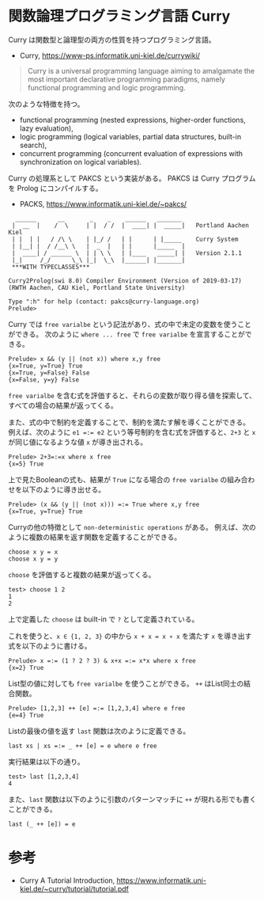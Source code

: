 # 関数論理プログラミング言語 Curry

Curry は関数型と論理型の両方の性質を持つプログラミング言語。

- Curry, https://www-ps.informatik.uni-kiel.de/currywiki/

> Curry is a universal programming language aiming to amalgamate the most important declarative programming paradigms, namely functional programming and logic programming. 

次のような特徴を持つ。

- functional programming (nested expressions, higher-order functions, lazy evaluation),
- logic programming (logical variables, partial data structures, built-in search), 
- concurrent programming (concurrent evaluation of expressions with synchronization on logical variables).

Curry の処理系として PAKCS という実装がある。
PAKCS は Curry プログラムを Prolog にコンパイルする。

- PACKS, https://www.informatik.uni-kiel.de/~pakcs/

```
  ______      __       _    _    ______   _______     
 |  __  |    /  \     | |  / /  |  ____| |  _____|   Portland Aachen Kiel
 | |  | |   / /\ \    | |_/ /   | |      | |_____    Curry System
 | |__| |  / /__\ \   |  _  |   | |      |_____  |   
 |  ____| / ______ \  | | \ \   | |____   _____| |   Version 2.1.1
 |_|     /_/      \_\ |_|  \_\  |______| |_______|   
 ***WITH TYPECLASSES***

Curry2Prolog(swi 8.0) Compiler Environment (Version of 2019-03-17)
(RWTH Aachen, CAU Kiel, Portland State University)

Type ":h" for help (contact: pakcs@curry-language.org)
Prelude> 
```

Curry では `free varialbe` という記法があり、式の中で未定の変数を使うことができる。
次のように `where ... free` で `free varialbe` を宣言することができる。

```
Prelude> x && (y || (not x)) where x,y free
{x=True, y=True} True
{x=True, y=False} False
{x=False, y=y} False
```

`free varialbe` を含む式を評価すると、それらの変数が取り得る値を探索して、すべての場合の結果が返ってくる。

また、式の中で制約を定義することで、制約を満たす解を導くことができる。
例えば、次のように `e1 =:= e2` という等号制約を含む式を評価すると、`2+3` と `x` が同じ値になるような値 `x` が導き出される。

```
Prelude> 2+3=:=x where x free
{x=5} True
```

上で見たBooleanの式も、結果が `True` になる場合の `free varialbe` の組み合わせを以下のように導き出せる。

```
Prelude> (x && (y || (not x))) =:= True where x,y free
{x=True, y=True} True
```

Curryの他の特徴として `non-deterministic operations` がある。
例えば、次のように複数の結果を返す関数を定義することができる。

```
choose x y = x
choose x y = y
```

`choose` を評価すると複数の結果が返ってくる。

```
test> choose 1 2
1
2
```

上で定義した `choose` は built-in で `?` として定義されている。

これを使うと、`x ∈ {1, 2, 3}` の中から `x + x = x ∗ x` を満たす `x` を導き出す式を以下のように書ける。

```
Prelude> x =:= (1 ? 2 ? 3) & x+x =:= x*x where x free
{x=2} True
```

List型の値に対しても `free varialbe` を使うことができる。
`++` はList同士の結合関数。

```
Prelude> [1,2,3] ++ [e] =:= [1,2,3,4] where e free
{e=4} True
```

Listの最後の値を返す `last` 関数は次のように定義できる。

```
last xs | xs =:= _ ++ [e] = e where e free
```

実行結果は以下の通り。

```
test> last [1,2,3,4]
4
```

また、`last` 関数は以下のように引数のパターンマッチに `++` が現れる形でも書くことができる。

```
last (_ ++ [e]) = e
```


# 参考
- Curry A Tutorial Introduction, https://www.informatik.uni-kiel.de/~curry/tutorial/tutorial.pdf
